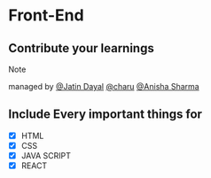 # Front-End
## Contribute your learnings
> [!NOTE]
> managed by
> [@Jatin Dayal](https://www.github.com/procojd)
> [@charu](https://github.com/cupcake1826)
> [@Anisha Sharma](https://github.com/anishasharma-web)


## Include Every important things for
- [x] HTML
- [x] CSS
- [x] JAVA SCRIPT
- [x] REACT
